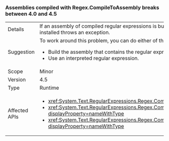 ### Assemblies compiled with Regex.CompileToAssembly breaks between 4.0 and 4.5


|   |   |
|---|---|
|Details|If an assembly of compiled regular expressions is built with the .NET Framework 4.5 but targets the .NET Framework 4, attempting to use one of the regular expressions in that assembly on a system with .NET Framework 4 installed throws an exception.|
|Suggestion|To work around this problem, you can do either of the following:<ul><li>Build the assembly that contains the regular expressions with the .NET Framework 4.</li><li>Use an interpreted regular expression.</li></ul>|
|Scope|Minor|
|Version|4.5|
|Type|Runtime|
|Affected APIs|<ul><li><xref:System.Text.RegularExpressions.Regex.CompileToAssembly(System.Text.RegularExpressions.RegexCompilationInfo[],System.Reflection.AssemblyName)?displayProperty=nameWithType></li><li><xref:System.Text.RegularExpressions.Regex.CompileToAssembly(System.Text.RegularExpressions.RegexCompilationInfo[],System.Reflection.AssemblyName,System.Reflection.Emit.CustomAttributeBuilder[])?displayProperty=nameWithType></li><li><xref:System.Text.RegularExpressions.Regex.CompileToAssembly(System.Text.RegularExpressions.RegexCompilationInfo[],System.Reflection.AssemblyName,System.Reflection.Emit.CustomAttributeBuilder[],System.String)?displayProperty=nameWithType></li></ul>|

